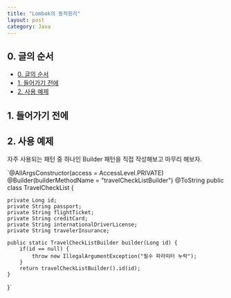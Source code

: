 ```yaml
---
title: "Lombok의 동작원리"
layout: post
category: Java
---
```



## 0. 글의 순서

- [0. 글의 순서](#0-글의-순서)
- [1. 들어가기 전에](#1-들어가기-전에)
- [2. 사용 예제](#2-사용-예제)



## 1. 들어가기 전에



## 2. 사용 예제

자주 사용되는 패턴 중 하나인 Builder 패턴을 직접 작성해보고 마무리 해보자.

`@AllArgsConstructor(access = AccessLevel.PRIVATE)
 @Builder(builderMethodName = "travelCheckListBuilder")
 @ToString
 public class TravelCheckList {

    private Long id;
    private String passport;
    private String flightTicket;
    private String creditCard;
    private String internationalDriverLicense;
    private String travelerInsurance;

    public static TravelCheckListBuilder builder(Long id) {
        if(id == null) {
            throw new IllegalArgumentException("필수 파라미터 누락");
        }
        return travelCheckListBuilder().id(id);
    }
}`